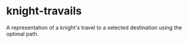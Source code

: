 # knight-travails

A representation of a knight's travel to a selected destination using the optimal path.
